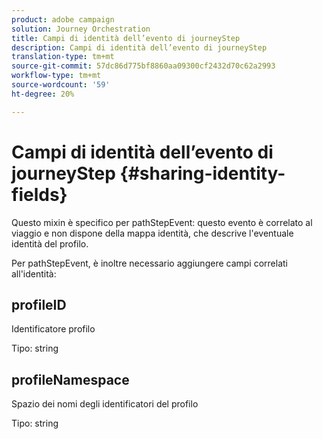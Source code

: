```yaml
---
product: adobe campaign
solution: Journey Orchestration
title: Campi di identità dell’evento di journeyStep
description: Campi di identità dell’evento di journeyStep
translation-type: tm+mt
source-git-commit: 57dc86d775bf8860aa09300cf2432d70c62a2993
workflow-type: tm+mt
source-wordcount: '59'
ht-degree: 20%

---
```



# Campi di identità dell’evento di journeyStep {#sharing-identity-fields}

Questo mixin è specifico per pathStepEvent: questo evento è correlato al viaggio e non dispone della mappa identità, che descrive l&#39;eventuale identità del profilo.

Per pathStepEvent, è inoltre necessario aggiungere campi correlati all&#39;identità:

## profileID

Identificatore profilo

Tipo: string

## profileNamespace

Spazio dei nomi degli identificatori del profilo

Tipo: string